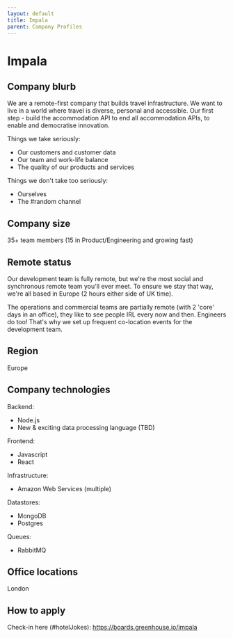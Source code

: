 ```yaml
---
layout: default
title: Impala
parent: Company Profiles
---
```


# Impala

## Company blurb

We are a remote-first company that builds travel infrastructure. We want to live in a world where travel is diverse, personal and accessible. Our first step - build the accommodation API to end all accommodation APIs, to enable and democratise innovation.

Things we take seriously:

- Our customers and customer data
- Our team and work-life balance
- The quality of our products and services  

Things we don't take too seriously:

- Ourselves
- The #random channel

## Company size

35+ team members (15 in Product/Engineering and growing fast)

## Remote status

Our development team is fully remote, but we're the most social and synchronous remote team you'll ever meet. To ensure we stay that way, we're all based in Europe (2 hours either side of UK time).

The operations and commercial teams are partially remote (with 2 'core' days in an office), they like to see people IRL every now and then. Engineers do too! That's why we set up frequent co-location events for the development team.

## Region

Europe

## Company technologies

Backend:
- Node.js
- New & exciting data processing language (TBD)

Frontend:
- Javascript
- React

Infrastructure:
- Amazon Web Services (multiple)

Datastores:
- MongoDB
- Postgres

Queues:
- RabbitMQ

## Office locations

London

## How to apply

Check-in here (#hotelJokes): https://boards.greenhouse.io/impala
